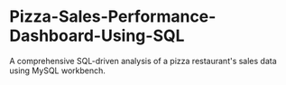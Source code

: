 # Pizza-Sales-Performance-Dashboard-Using-SQL
A comprehensive SQL-driven analysis of a pizza restaurant's sales data using MySQL workbench.
